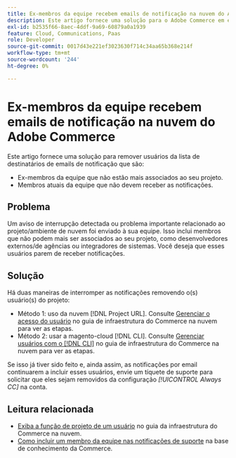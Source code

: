 ```yaml
---
title: Ex-membros da equipe recebem emails de notificação na nuvem do Adobe Commerce
description: Este artigo fornece uma solução para o Adobe Commerce em emails de notificação da infraestrutura em nuvem enviados para ex-membros da equipe.
exl-id: b2535f66-8aec-4ddf-9a69-60879a0a1939
feature: Cloud, Communications, Paas
role: Developer
source-git-commit: 0017d43e221ef3023630f714c34aa65b368e214f
workflow-type: tm+mt
source-wordcount: '244'
ht-degree: 0%

---
```


# Ex-membros da equipe recebem emails de notificação na nuvem do Adobe Commerce

Este artigo fornece uma solução para remover usuários da lista de destinatários de emails de notificação que são:
* Ex-membros da equipe que não estão mais associados ao seu projeto.
* Membros atuais da equipe que não devem receber as notificações.

## Problema

Um aviso de interrupção detectada ou problema importante relacionado ao projeto/ambiente de nuvem foi enviado à sua equipe. Isso inclui membros que não podem mais ser associados ao seu projeto, como desenvolvedores externos/de agências ou integradores de sistemas. Você deseja que esses usuários parem de receber notificações.

## Solução

Há duas maneiras de interromper as notificações removendo o(s) usuário(s) do projeto:

* Método 1: uso da nuvem [!DNL Project URL]. Consulte [Gerenciar o acesso do usuário](https://experienceleague.adobe.com/docs/commerce-cloud-service/user-guide/project/user-access.html) no guia de infraestrutura do Commerce na nuvem para ver as etapas.
* Método 2: usar a magento-cloud [!DNL CLI]. Consulte [Gerenciar usuários com o  [!DNL CLI]](https://experienceleague.adobe.com/docs/commerce-cloud-service/user-guide/project/user-access.html#manage-users-with-the-cli) no guia de infraestrutura do Commerce na nuvem para ver as etapas.

Se isso já tiver sido feito e, ainda assim, as notificações por email continuarem a incluir esses usuários, envie um tíquete de suporte para solicitar que eles sejam removidos da configuração *[!UICONTROL Always CC]* na conta.

## Leitura relacionada

* [Exiba a função de projeto de um usuário](https://experienceleague.adobe.com/docs/commerce-cloud-service/user-guide/project/user-access.html#view-a-user’s-project-role) no guia da infraestrutura do Commerce na nuvem.
* [Como incluir um membro da equipe nas notificações de suporte](https://experienceleague.adobe.com/docs/commerce-knowledge-base/kb/how-to/how-to-include-a-team-member-in-support-notifications.html) na base de conhecimento da Commerce.
